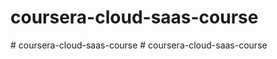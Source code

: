 # coursera-cloud-saas-course
#   c o u r s e r a - c l o u d - s a a s - c o u r s e  
 #   c o u r s e r a - c l o u d - s a a s - c o u r s e  
 